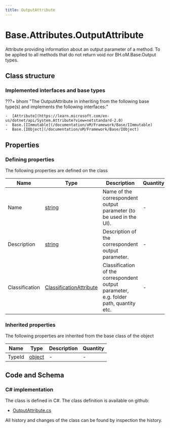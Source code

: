 ```yaml
---
title: OutputAttribute
---
```


# Base.Attributes.OutputAttribute

Attribute providing information about an output parameter of a method.
To be applied to all methods that do not return void nor BH.oM.Base.Output types.

## Class structure

### Implemented interfaces and base types

???+ bhom "The OutputAttribute in inheriting from the following base type(s) and implements the following interfaces:"

    -  [Attribute](https://learn.microsoft.com/en-us/dotnet/api/System.Attribute?view=netstandard-2.0)
    -  Base.[IImmutable](/documentation/oM/Framework/Base/IImmutable)
    -  Base.[IObject](/documentation/oM/Framework/Base/IObject)


## Properties



### Defining properties

The following properties are defined on the class

| Name             | Type             | Description      | Quantity         |
|------------------|------------------|------------------|------------------|
| Name | [string](https://learn.microsoft.com/en-us/dotnet/api/System.String?view=netstandard-2.0) | Name of the correspondent output parameter (to be used in the UI). | - |
| Description | [string](https://learn.microsoft.com/en-us/dotnet/api/System.String?view=netstandard-2.0) | Description of the correspondent output parameter. | - |
| Classification | [ClassificationAttribute](/documentation/oM/Framework/Base/Attributes/ClassificationAttribute) | Classification of the correspondent output parameter, e.g. folder path, quantity etc. | - |


### Inherited properties
The following properties are inherited from the base class of the object

| Name             | Type             | Description      | Quantity         |
|------------------|------------------|------------------|------------------|
| TypeId | [object](https://learn.microsoft.com/en-us/dotnet/api/System.Object?view=netstandard-2.0) | - | - |


## Code and Schema

### C# implementation

The class is defined in C#. The class definition is available on github:

- [OutputAttribute.cs](https://github.com/BHoM/BHoM/blob/develop/BHoM/Attributes\OutputAttribute.cs)

All history and changes of the class can be found by inspection the history.
